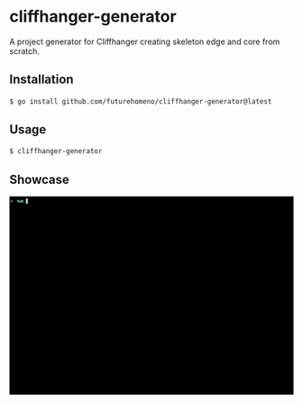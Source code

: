 # cliffhanger-generator
A project generator for Cliffhanger creating skeleton edge and core from scratch.

## Installation

```bash
$ go install github.com/futurehomeno/cliffhanger-generator@latest
```

## Usage

```bash
$ cliffhanger-generator
```

## Showcase

![Cliffhanger generator in action](doc/usage.gif)

